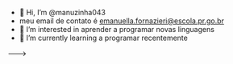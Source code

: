 - 👋 Hi, I’m @manuzinha043
- meu email de contato é emanuella.fornazieri@escola.pr.go.br
- 👀 I’m interested in  aprender a programar novas linguagens
- 🌱 I’m currently learning a programar recentemente 

--->

